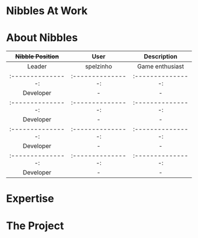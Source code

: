 Nibbles At Work
================

About Nibbles
=============

|~~Nibble Position~~|User|Description|
|:---------------:|:---------------:|:---------------:|
|Leader|spelzinho|Game enthusiast|
|:---------------:|:---------------:|:---------------:|
|Developer|-|-|
|:---------------:|:---------------:|:---------------:|
|Developer|-|-|
|:---------------:|:---------------:|:---------------:|
|Developer|-|-|
|:---------------:|:---------------:|:---------------:|
|Developer|-|-|


Expertise
=========


The Project
===========


